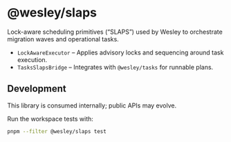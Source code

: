 # @wesley/slaps

Lock-aware scheduling primitives (“SLAPS”) used by Wesley to orchestrate migration waves and operational tasks.

- `LockAwareExecutor` – Applies advisory locks and sequencing around task execution.
- `TasksSlapsBridge` – Integrates with `@wesley/tasks` for runnable plans.

## Development

This library is consumed internally; public APIs may evolve.

Run the workspace tests with:

```bash
pnpm --filter @wesley/slaps test
```
